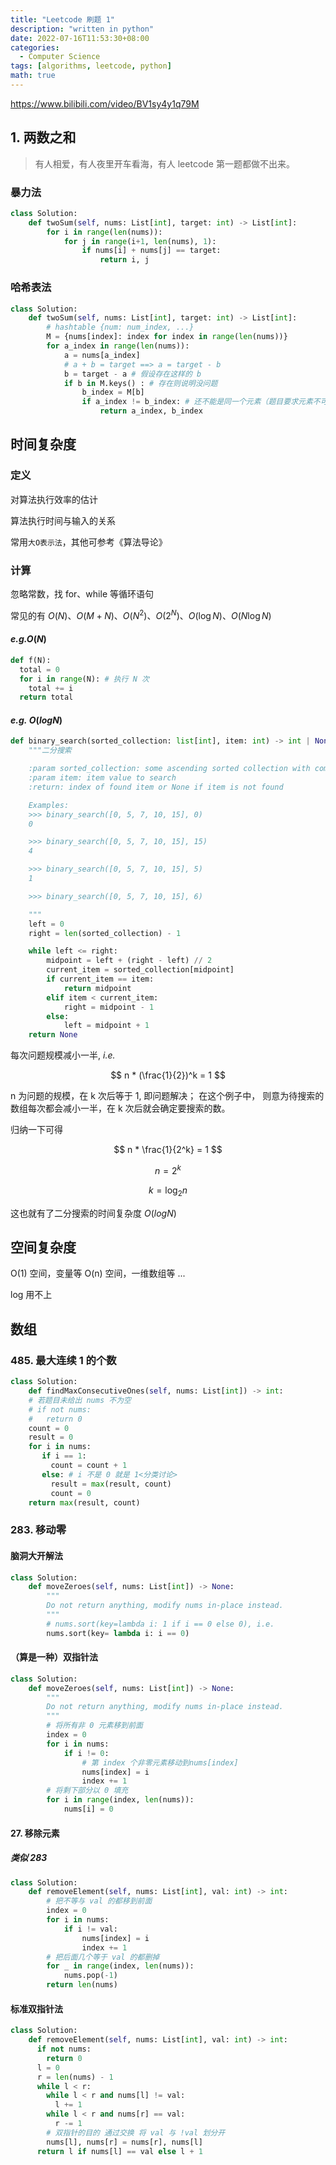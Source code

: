 ```yaml
---
title: "Leetcode 刷题 1"
description: "written in python"
date: 2022-07-16T11:53:30+08:00
categories:
  - Computer Science
tags: [algorithms, leetcode, python]
math: true
---
```


https://www.bilibili.com/video/BV1sy4y1q79M

## 1. 两数之和

> 有人相爱，有人夜里开车看海，有人 leetcode 第一题都做不出来。

### 暴力法

```python
class Solution:
    def twoSum(self, nums: List[int], target: int) -> List[int]:
        for i in range(len(nums)):
            for j in range(i+1, len(nums), 1):
                if nums[i] + nums[j] == target:
                    return i, j
```

### 哈希表法

```python
class Solution:
    def twoSum(self, nums: List[int], target: int) -> List[int]:
        # hashtable {num: num_index, ...}
        M = {nums[index]: index for index in range(len(nums))}
        for a_index in range(len(nums)):
            a = nums[a_index]
            # a + b = target ==> a = target - b
            b = target - a # 假设存在这样的 b
            if b in M.keys() : # 存在则说明没问题
                b_index = M[b]
                if a_index != b_index: # 还不能是同一个元素（题目要求元素不可重复使用）
                    return a_index, b_index
```

## 时间复杂度

### 定义

对算法执行效率的估计

算法执行时间与输入的关系

常用`大O表示法`，其他可参考《算法导论》

### 计算

忽略常数，找 for、while 等循环语句

常见的有
$O(N)$、$O(M + N)$、$O(N^2)$、$O(2^N)$、$O(\log{N})$、$O(N \log{N})$

#### _e.g._$O(N)$

```python
def f(N):
  total = 0
  for i in range(N): # 执行 N 次
    total += i
  return total
```

#### _e.g._ $O(log N)$

```python
def binary_search(sorted_collection: list[int], item: int) -> int | None:
    """二分搜索

    :param sorted_collection: some ascending sorted collection with comparable items
    :param item: item value to search
    :return: index of found item or None if item is not found

    Examples:
    >>> binary_search([0, 5, 7, 10, 15], 0)
    0

    >>> binary_search([0, 5, 7, 10, 15], 15)
    4

    >>> binary_search([0, 5, 7, 10, 15], 5)
    1

    >>> binary_search([0, 5, 7, 10, 15], 6)

    """
    left = 0
    right = len(sorted_collection) - 1

    while left <= right:
        midpoint = left + (right - left) // 2
        current_item = sorted_collection[midpoint]
        if current_item == item:
            return midpoint
        elif item < current_item:
            right = midpoint - 1
        else:
            left = midpoint + 1
    return None
```

每次问题规模减小一半, _i.e._

$$
  n * (\frac{1}{2})^k = 1
$$

n 为问题的规模，在 k 次后等于 1, 即问题解决；
在这个例子中，
则意为待搜索的数组每次都会减小一半，在 k 次后就会确定要搜索的数。

归纳一下可得

$$
  n * \frac{1}{2^k} = 1
$$

$$
  n = 2^k
$$

$$
  k = \log_2{n}
$$

这也就有了二分搜索的时间复杂度 $O(log N)$

## 空间复杂度

O(1) 空间，变量等
O(n) 空间，一维数组等
...

log 用不上

## 数组

### 485. 最大连续 1 的个数

```python
class Solution:
    def findMaxConsecutiveOnes(self, nums: List[int]) -> int:
    # 若题目未给出 nums 不为空
    # if not nums:
    #   return 0
    count = 0
    result = 0
    for i in nums:
       if i == 1:
         count = count + 1
       else: # i 不是 0 就是 1<分类讨论>
         result = max(result, count)
         count = 0
    return max(result, count)
```

### 283. 移动零

#### 脑洞大开解法

```python
class Solution:
    def moveZeroes(self, nums: List[int]) -> None:
        """
        Do not return anything, modify nums in-place instead.
        """
        # nums.sort(key=lambda i: 1 if i == 0 else 0), i.e.
        nums.sort(key= lambda i: i == 0)
```

#### （算是一种）双指针法

```python
class Solution:
    def moveZeroes(self, nums: List[int]) -> None:
        """
        Do not return anything, modify nums in-place instead.
        """
        # 将所有非 0 元素移到前面
        index = 0
        for i in nums:
            if i != 0:
                # 第 index 个非零元素移动到nums[index]
                nums[index] = i
                index += 1
        # 将剩下部分以 0 填充
        for i in range(index, len(nums)):
            nums[i] = 0
```

#### 27. 移除元素

##### 类似 283

```python
class Solution:
    def removeElement(self, nums: List[int], val: int) -> int:
        # 把不等与 val 的都移到前面
        index = 0
        for i in nums:
            if i != val:
                nums[index] = i
                index += 1
        # 把后面几个等于 val 的都删掉
        for _ in range(index, len(nums)):
            nums.pop(-1)
        return len(nums)
```

#### 标准双指针法

```python
class Solution:
    def removeElement(self, nums: List[int], val: int) -> int:
      if not nums:
        return 0
      l = 0
      r = len(nums) - 1
      while l < r:
        while l < r and nums[l] != val:
          l += 1
        while l < r and nums[r] == val:
          r -= 1
        # 双指针的目的 通过交换 将 val 与 !val 划分开
        nums[l], nums[r] = nums[r], nums[l]
      return l if nums[l] == val else l + 1
```
